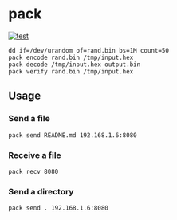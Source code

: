 # pack

[![test](https://github.com/hackia/pack/actions/workflows/test.yml/badge.svg)](https://github.com/hackia/pack/actions/workflows/test.yml)

```shell
dd if=/dev/urandom of=rand.bin bs=1M count=50
pack encode rand.bin /tmp/input.hex
pack decode /tmp/input.hex output.bin
pack verify rand.bin /tmp/input.hex
```

## Usage

### Send a file

```shell
pack send README.md 192.168.1.6:8080
```

### Receive a file

```shell
pack recv 8080
```

### Send a directory

```shell
pack send . 192.168.1.6:8080
```
